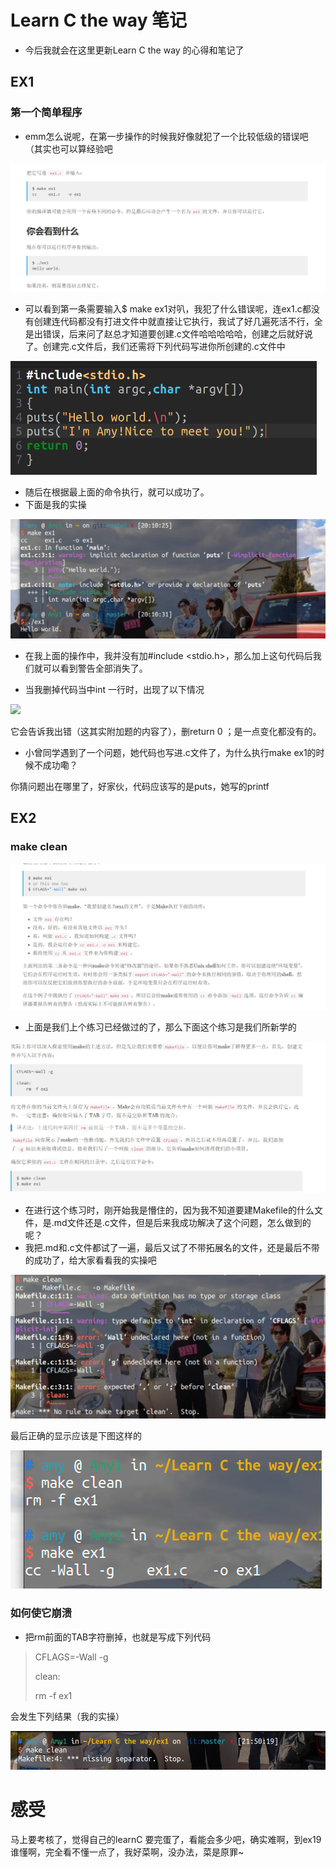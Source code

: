 # Learn C the way 笔记

- 今后我就会在这里更新Learn C the way 的心得和笔记了

## EX1

### 第一个简单程序

- emm怎么说呢，在第一步操作的时候我好像就犯了一个比较低级的错误吧（其实也可以算经验吧

![](./pic1/ex1.1.jpg)

- 可以看到第一条需要输入$ make ex1对叭，我犯了什么错误呢，连ex1.c都没有创建连代码都没有打进文件中就直接让它执行，我试了好几遍死活不行，全是出错误，后来问了赵总才知道要创建.c文件哈哈哈哈哈，创建之后就好说了。创建完.c文件后，我们还需将下列代码写进你所创建的.c文件中

![](./pic1/ex1.11.jpg)

- 随后在根据最上面的命令执行，就可以成功了。
- 下面是我的实操

![](./pic1/ex1（1）.jpg)

- 在我上面的操作中，我并没有加#include <stdio.h>，那么加上这句代码后我们就可以看到警告全部消失了。

- 当我删掉代码当中int 一行时，出现了以下情况

![](./pic1/删int.jpg)

它会告诉我出错（这其实附加题的内容了），删return 0 ；是一点变化都没有的。

- 小曾同学遇到了一个问题，她代码也写进.c文件了，为什么执行make ex1的时候不成功嘞？

你猜问题出在哪里了，好家伙，代码应该写的是puts，她写的printf

## EX2

### make clean

![](./pic1/ex2.1.jpg)

- 上面是我们上个练习已经做过的了，那么下面这个练习是我们所新学的

![](./pic1/ex2.2.jpg)

- 在进行这个练习时，刚开始我是懵住的，因为我不知道要建Makefile的什么文件，是.md文件还是.c文件，但是后来我成功解决了这个问题，怎么做到的呢？
- 我把.md和.c文件都试了一遍，最后又试了不带拓展名的文件，还是最后不带的成功了，给大家看看我的实操吧

![](./pic1/ex2(3).jpg)

最后正确的显示应该是下图这样的

![](./pic1/ex2(2).jpg)

### 如何使它崩溃

- 把rm前面的TAB字符删掉，也就是写成下列代码

> CFLAGS=-Wall -g
>
> clean:
>
> rm -f ex1

会发生下列结果（我的实操）

![](./pic1/ex2(4).jpg)

  



# 感受

马上要考核了，觉得自己的learnC 要完蛋了，看能会多少吧，确实难啊，到ex19谁懂啊，完全看不懂一点了，我好菜啊，没办法，菜是原罪~
